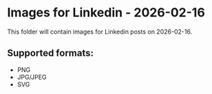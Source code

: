# Images for Linkedin - 2026-02-16

This folder will contain images for Linkedin posts on 2026-02-16.

## Supported formats:
- PNG
- JPG/JPEG
- SVG
